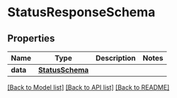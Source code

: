 # StatusResponseSchema

## Properties
Name | Type | Description | Notes
------------ | ------------- | ------------- | -------------
**data** | [**StatusSchema**](StatusSchema.md) |  | 

[[Back to Model list]](../README.md#documentation-for-models) [[Back to API list]](../README.md#documentation-for-api-endpoints) [[Back to README]](../README.md)

